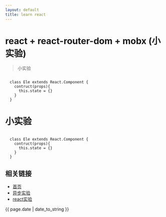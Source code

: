 ```yaml
---
layout: default
title: learn react
---
```

# react + react-router-dom + mobx (小实验)

> 小实验

```

  class Ele extends React.Component {
    contruct(props){
      this.state = {}
    }
  } 

```

# 小实验

```

  class Ele extends React.Component {
    contruct(props){
      this.state = {}
    }
  } 

```

## 相关链接
- [首页](http://zhishan33.github.io/shanBlog/)
- [异步实验](http://zhishan33.github.io/shanBlog/scripts/js_asyn.html)
- [react实验](http://zhishan33.github.io/shanBlog/scripts/index.html)

<p>{{ page.date | date_to_string }}</p>
